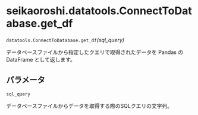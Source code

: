# seikaoroshi.datatools.ConnectToDatabase.get_df

`datatools.ConnectToDatabase.get_df`*(sql_query)*

データベースファイルから指定したクエリで取得されたデータを Pandas の DataFrame として返します。

## パラメータ

`sql_query`

データベースファイルからデータを取得する際のSQLクエリの文字列。